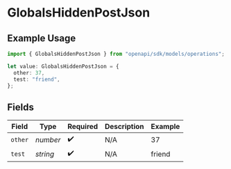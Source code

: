 # GlobalsHiddenPostJson

## Example Usage

```typescript
import { GlobalsHiddenPostJson } from "openapi/sdk/models/operations";

let value: GlobalsHiddenPostJson = {
  other: 37,
  test: "friend",
};
```

## Fields

| Field              | Type               | Required           | Description        | Example            |
| ------------------ | ------------------ | ------------------ | ------------------ | ------------------ |
| `other`            | *number*           | :heavy_check_mark: | N/A                | 37                 |
| `test`             | *string*           | :heavy_check_mark: | N/A                | friend             |